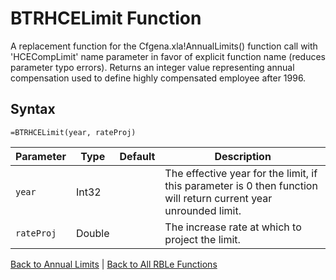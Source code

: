 # BTRHCELimit Function

A replacement function for the Cfgena.xla!AnnualLimits() function call with 'HCECompLimit' name parameter in favor of explicit function name (reduces parameter typo errors).  Returns an integer value representing annual compensation used to define highly compensated employee after 1996.

## Syntax

```excel
=BTRHCELimit(year, rateProj)
```

Parameter | Type | Default | Description
---|---|---|---
`year` | Int32 |  | The effective year for the limit, if this parameter is 0 then function will return current year unrounded limit.
`rateProj` | Double |  | The increase rate at which to project the limit.

[Back to Annual Limits](Readme.md) | [Back to All RBLe Functions](..\RBLe.md#function-documentation)